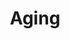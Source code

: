 ---
annotations:
- id: PW:0000143
  parent: regulatory pathway
  type: Pathway Ontology
  value: insulin signaling pathway
- id: PW:0000651
  parent: regulatory pathway
  type: Pathway Ontology
  value: aging pathway
authors:
- Kyook
- MaintBot
- Aks20588
- Mkutmon
- Cgrove
- Ariutta
communities:
- WormBase_Approved
description: Aging in C. elegans involves measurable declines in morphology, reproduction,
  and behavior.  Understanding the cellular and molecular processes leading to senescence
  in this nematode began in the early 1980s with the targeted identification of mutants
  that extended life span (an AGE phenotype). These studies identified at least two
  key regulators of life span, DAF-2, an insulin/IGF receptor ortholog, and DAF-16,
  a Forkhead-related transcription factor. Since then many more genes and pathways
  involved in senescence have been identified. Almost all of these genes play important
  roles in cellular and organismal-level processes other than aging, such as dauer
  formation, stress response, feeding, and chemosensation.
last-edited: 2019-09-17
organisms:
- Caenorhabditis elegans
redirect_from:
- /index.php/Pathway:WP2313
- /instance/WP2313
revision: null
schema-jsonld:
- '@context': https://schema.org/
  '@id': https://wikipathways.github.io/pathways/WP2313.html
  '@type': Dataset
  creator:
    '@type': Organization
    name: WikiPathways
  description: Aging in C. elegans involves measurable declines in morphology, reproduction,
    and behavior.  Understanding the cellular and molecular processes leading to senescence
    in this nematode began in the early 1980s with the targeted identification of
    mutants that extended life span (an AGE phenotype). These studies identified at
    least two key regulators of life span, DAF-2, an insulin/IGF receptor ortholog,
    and DAF-16, a Forkhead-related transcription factor. Since then many more genes
    and pathways involved in senescence have been identified. Almost all of these
    genes play important roles in cellular and organismal-level processes other than
    aging, such as dauer formation, stress response, feeding, and chemosensation.
  keywords:
  - 14-3-3
  - AGE-1/PI3K
  - AKT-1/Akt/PKB
  - AKT-2/Akt/PKB
  - DAF-16/FOXO
  - DAF-18/PTEN
  - DAF-2/InR
  - 'DNA '
  - Dauer
  - Immunity
  - 'Innate '
  - JKK-1
  - JNK-1
  - 'Oxidative '
  - PDK-1/PKD1
  - PIP2
  - PIP3
  - PRMT-1
  - 'Proteosome '
  - RLE-1
  - Reproductive
  - SGK-1
  - SMK-1
  - affecting the efficiency of transcription of DAF-16 target genes involved in oxidative
    and UV stress response and innate immunity but is not required for DAF-16 regulation
    of heat-stress-response genes.
  - coexpressed.</br>
  - daf-15
  - damage
  - 'degradation '
  - development
  - longevity
  - pathway
  - repair
  - response
  - 'stress '
  - the transcriptional repressor activity of DAF-16
  license: CC0
  name: Aging
seo: CreativeWork
title: Aging
wpid: WP2313
---